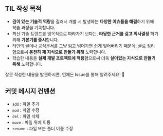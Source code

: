 ## TIL 작성 목적 

- **깊이 있는 기술적 역량**을 길러서 개발 시 발생하는 **다양한 이슈들을 해결**하기 위해 학습 과정을 기록합니다. 
- 최신 기술 트렌드를 맹목적으로 따라가기 보다는, **타당한 근거를 갖고 의사결정** 하기 위해 **기본기를 중시**합니다. 
- 타인의 글이나 공식문서를 그냥 읽고 넘어가면 쉽게 잊어버리기 때문에, 글로 정리함으로써 **온전히 제 지식으로 만들기 위해** 노력합니다.
- 학습한 내용을 **실제 개발 프로젝트에 적용**함으로써 더욱 **살아있는 지식으로 만들기 위해** 노력합니다.

잘못 작성한 내용을 발견하시면, 언제든 Issue를 통해 알려주세요! 🙏

## 커밋 메시지 컨벤션 

- `add` : 파일 추가 
- `mod` : 파일 수정
- `del` : 파일 삭제
- `move` : 파일 위치 이동 
- `rename` : 파일 또는 폴더 이름 수정
